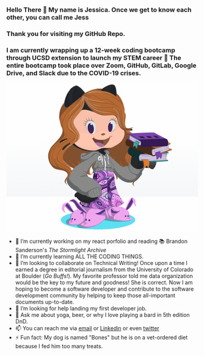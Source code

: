 ### Hello There 👋 My name is Jessica. Once we get to know each other, you can call me Jess 

### Thank you for visiting my GitHub Repo. 
### I am currently wrapping up a 12-week coding bootcamp through UCSD extension to launch my STEM career :rocket: The entire bootcamp took place over Zoom, GitHub, GitLab, Google Drive, and Slack due to the COVID-19 crises. 

![OctoJess Gif](https://github.com/jessicablank/jessicablank/blob/master/assets/OctoJess.gif)


* 🔭 I’m currently working on my react porfolio and reading :books: Brandon Sanderson's _The Stormlight Archive_
* 🌱 I’m currently learning ALL THE CODING THINGS.
* 👯 I’m looking to collaborate on Technical Writing! Once upon a time I earned a degree in editorial journalism from the University of Colorado at Boulder (_Go Buffs!_). My favorite professor told me data organization would be the key to my future and goodness! She is correct. Now I am hoping to become a software developer and contribute to the software development community by helping to keep those all-important documents up-to-date.
* 🤔 I’m looking for help landing my first developer job. 
* 💬 Ask me about yoga, beer, or why I love playing a bard in 5th edition DnD.
* 📫 You can reach me via [email](jessicablankemeier@gmail.com) or [Linkedin](https://www.linkedin.com/in/jessicablankemeier/) or even [twitter](https://twitter.com/JessBlankemeier)
* ⚡ Fun fact: My dog is named "Bones" but he is on a vet-ordered diet because I fed him too many treats. 

